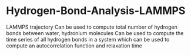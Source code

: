 # Hydrogen-Bond-Analysis-LAMMPS
LAMMPS trajectory
Can be used to compute total number of hydrogen bonds between water, hydronium molecules
Can be used to compute the time series of all hydrogen bonds in a system which 
can be used to compute  an autocorrelation function and relaxation time

